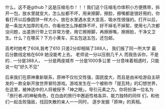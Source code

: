什么，这不是github？这是压缩毛巾！！！我们这个压缩毛巾体积小方便携带，拆开一包，放水里就变大，怎么扯都不坏，用来擦脚，擦脸，擦嘴都是很好用的，你看打开以后像圆饼一样大小，放在水里遇水变大变高，吸水性很强的。打开以后，是一条加大加厚的毛巾，你看他怎么挣都挣不坏，好不掉毛不掉絮，使用七八次都没问题，出差旅行带上它非常方便，用它擦擦脚，再擦擦嘴，擦擦脸，干净又卫生。什么？在哪买？下方小黄车，买五包送五包，还包邮。

高考时她考了608,我考了610
只差2分却相隔了388人，
我们报了同一所大学
最后分数线定格在609
她没能考上去。
老师说一分以压倒几千人
而我告诉你，不是的..
一分是388人，
一分是两座城市
一分是1000多公里
一分意味着相遇时，只能说一句"好久不见"











后来我们在原神重新联系，原神不仅社交性强，国民度大，而且是由米哈游自主研发的一款全新开放世界冒险游戏。游戏发生在一个被称作「提瓦特」的幻想世界，在这里，被神选中的人将被授予「神之眼」，导引元素之力。你将扮演一位名为「旅行者J的神秘角色，在白由的旅行中邂逅性格各异、能力独特的同伴 们，和他们一起击败强敌，找回失散的亲人一一同时， 逐步发掘「原神」的真相。
